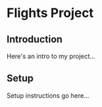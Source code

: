 # Flights Project

## Introduction
Here's an intro to my project...

## Setup
Setup instructions go here...